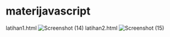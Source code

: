 # materijavascript
latihan1.html
![Screenshot (14)](https://github.com/triiitannn/materijavascript/assets/132879876/3968e99d-bed9-421f-a282-d9c1c8d2bb03)
latihan2.html
![Screenshot (15)](https://github.com/triiitannn/materijavascript/assets/132879876/eaeb4aa6-ed24-46af-897a-6a07d62bbdbb)
